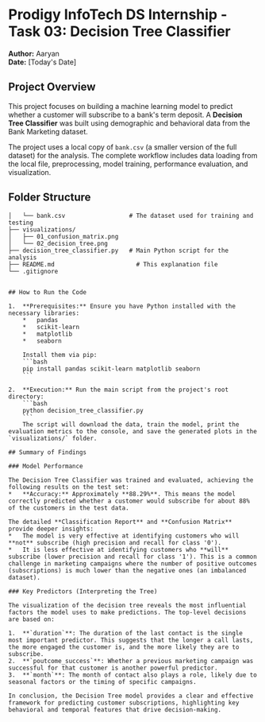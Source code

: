 # Prodigy InfoTech DS Internship - Task 03: Decision Tree Classifier

**Author:** Aaryan  
**Date:** [Today's Date]

## Project Overview

This project focuses on building a machine learning model to predict whether a customer will subscribe to a bank's term deposit. A **Decision Tree Classifier** was built using demographic and behavioral data from the Bank Marketing dataset.

The project uses a local copy of `bank.csv` (a smaller version of the full dataset) for the analysis. The complete workflow includes data loading from the local file, preprocessing, model training, performance evaluation, and visualization.

## Folder Structure

```├── data/
│   └── bank.csv                  # The dataset used for training and testing
├── visualizations/
│   ├── 01_confusion_matrix.png
│   └── 02_decision_tree.png
├── decision_tree_classifier.py   # Main Python script for the analysis
├── README.md                       # This explanation file
└── .gitignore


## How to Run the Code

1.  **Prerequisites:** Ensure you have Python installed with the necessary libraries:
    *   pandas
    *   scikit-learn
    *   matplotlib
    *   seaborn

    Install them via pip:
    ```bash
    pip install pandas scikit-learn matplotlib seaborn
    ```

2.  **Execution:** Run the main script from the project's root directory:
    ```bash
    python decision_tree_classifier.py
    ```
    The script will download the data, train the model, print the evaluation metrics to the console, and save the generated plots in the `visualizations/` folder.

## Summary of Findings

### Model Performance

The Decision Tree Classifier was trained and evaluated, achieving the following results on the test set:
*   **Accuracy:** Approximately **88.29%**. This means the model correctly predicted whether a customer would subscribe for about 88% of the customers in the test data.

The detailed **Classification Report** and **Confusion Matrix** provide deeper insights:
*   The model is very effective at identifying customers who will **not** subscribe (high precision and recall for class '0').
*   It is less effective at identifying customers who **will** subscribe (lower precision and recall for class '1'). This is a common challenge in marketing campaigns where the number of positive outcomes (subscriptions) is much lower than the negative ones (an imbalanced dataset).

### Key Predictors (Interpreting the Tree)

The visualization of the decision tree reveals the most influential factors the model uses to make predictions. The top-level decisions are based on:

1.  **`duration`**: The duration of the last contact is the single most important predictor. This suggests that the longer a call lasts, the more engaged the customer is, and the more likely they are to subscribe.
2.  **`poutcome_success`**: Whether a previous marketing campaign was successful for that customer is another powerful predictor.
3.  **`month`**: The month of contact also plays a role, likely due to seasonal factors or the timing of specific campaigns.

In conclusion, the Decision Tree model provides a clear and effective framework for predicting customer subscriptions, highlighting key behavioral and temporal features that drive decision-making.